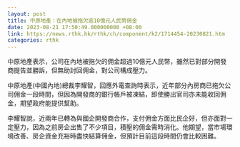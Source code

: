 ```yaml
---
layout: post
title: 中原地產：在內地被拖欠逾10億元人民幣佣金
date: 2023-08-21 17:50:49.000000000 +08:00
link: https://news.rthk.hk/rthk/ch/component/k2/1714454-20230821.htm
categories: rthk
---
```


中原地產表示，公司在內地被拖欠的佣金超過10億元人民幣，雖然已對部分開發商提告並勝訴，但無助討回佣金，對公司構成壓力。

中原地產(中國內地)總裁李耀智，回應外電查詢時表示，近年部分內房商已拖欠公司佣金一段時間，但因為開發商的銀行帳戶被凍結，即使勝出官司亦未能收回佣金，期望政府能提供幫助。

李耀智說，近兩年已轉為與國企開發商合作，支付佣金方面比民企好，但亦面對一定壓力，因為之前房企出售了不少項目，積壓的佣金需時消化。他期望，當市場環境改善、房企資金充裕時盡快結算佣金，但預計目前這段時間仍會比較困難。
